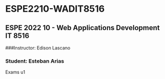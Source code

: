 # ESPE2210-WADIT8516
## ESPE 2022 10 - Web Applications Development IT 8516
###Instructor: Edison Lascano
### Student: Esteban Arias
Exams u1
